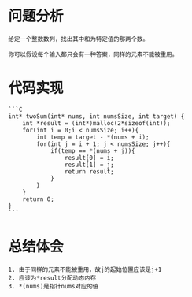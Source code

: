 # 问题分析
	
	给定一个整数数列，找出其中和为特定值的那两个数。

	你可以假设每个输入都只会有一种答案，同样的元素不能被重用。
# 代码实现
	```C
	int* twoSum(int* nums, int numsSize, int target) {
	    int *result = (int*)malloc(2*sizeof(int));
	    for(int i = 0;i < numsSize; i++){
	        int temp = target - *(nums + i);
	        for(int j = i + 1; j < numsSize; j++){
	            if(temp == *(nums + j)){
	                result[0] = i;
	                result[1] = j;
	                return result;
	            }
	        }  
	    }
	    return 0;
	}
	```
# 总结体会
	1. 由于同样的元素不能被重用，故j的起始位置应该是j+1
	2. 应该为*result分配动态内存
	3. *(nums)是指针nums对应的值
